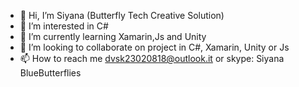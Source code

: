- 👋 Hi, I’m Siyana (Butterfly Tech Creative Solution)
- 👀 I’m interested in C# 
- 🌱 I’m currently learning Xamarin,Js and Unity
- 💞️ I’m looking to collaborate on project in C#, Xamarin, Unity or Js
- 📫 How to reach me dvsk23020818@outlook.it or skype: Siyana BlueButterflies

<!---
BlueButterflies/BlueButterflies is a ✨ special ✨ repository because its `README.md` (this file) appears on your GitHub profile.
You can click the Preview link to take a look at your changes.
--->
